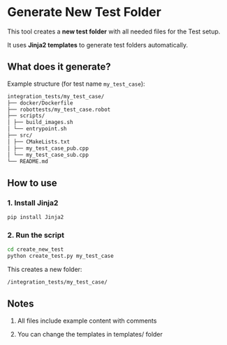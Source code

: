 # Generate New Test Folder

This tool creates a **new test folder** with all needed files for the Test setup.

It uses **Jinja2 templates** to generate test folders automatically.

## What does it generate?

Example structure (for test name `my_test_case`):

```bash
integration_tests/my_test_case/
├── docker/Dockerfile
├── robottests/my_test_case.robot
├── scripts/
│ ├── build_images.sh
│ └── entrypoint.sh
├── src/
│ ├── CMakeLists.txt
│ ├── my_test_case_pub.cpp
│ └── my_test_case_sub.cpp
└── README.md
```

## How to use

### 1. Install Jinja2

```bash
pip install Jinja2
```

### 2. Run the script

```bash
cd create_new_test
python create_test.py my_test_case
```

This creates a new folder:

```bash
/integration_tests/my_test_case/
```

## Notes

1. All files include example content with comments

2. You can change the templates in templates/ folder